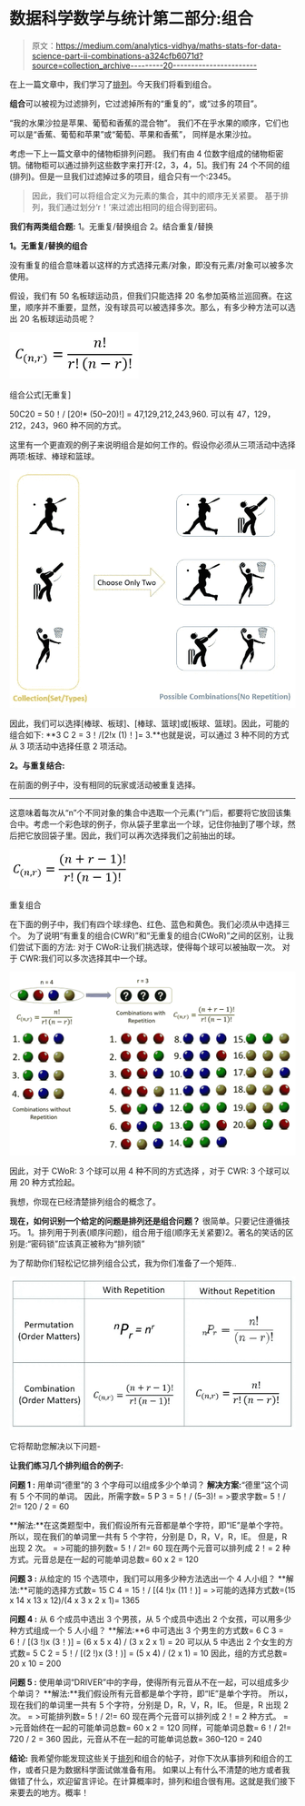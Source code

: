 # 数据科学数学与统计第二部分:组合

> 原文：<https://medium.com/analytics-vidhya/maths-stats-for-data-science-part-ii-combinations-a324cfb6071d?source=collection_archive---------20----------------------->

在上一篇文章中，我们学习了[排列](/@adig16948/maths-stats-for-data-science-part-i-permutations-7573f4228e26)。今天我们将看到组合。

**组合**可以被视为过滤排列，它过滤掉所有的“重复的”，或“过多的项目”。

“我的水果沙拉是苹果、葡萄和香蕉的混合物”。
我们不在乎水果的顺序，它们也可以是“香蕉、葡萄和苹果”或“葡萄、苹果和香蕉”，
同样是水果沙拉。

考虑一下上一篇文章中的储物柜排列问题。
我们有由 4 位数字组成的储物柜密钥。储物柜可以通过排列这些数字来打开:[2，3，4，5]。我们有 24 个不同的组(排列)。但是一旦我们过滤掉过多的项目，组合只有一个:2345。

> 因此，我们可以将组合定义为元素的集合，其中的顺序无关紧要。
> 基于排列，我们通过划分‘r！’来过滤出相同的组合得到密码。

**我们有两类组合题:**
1。无重复/替换组合
2。结合重复/替换

**1。无重复/替换的组合**

没有重复的组合意味着以这样的方式选择元素/对象，即没有元素/对象可以被多次使用。

假设，我们有 50 名板球运动员，但我们只能选择 20 名参加英格兰巡回赛。在这里，顺序并不重要，显然，没有球员可以被选择多次。那么，有多少种方法可以选出 20 名板球运动员呢？

![](img/3599881850c6b0d5e3c2d2468ecd9e86.png)

组合公式[无重复]

50C20 = 50！/ [20!* (50–20)!] = 47,129,212,243,960.
可以有 47，129，212，243，960 种不同的方式。

这里有一个更直观的例子来说明组合是如何工作的。假设你必须从三项活动中选择两项:板球、棒球和篮球。

![](img/9c9d1d9c301311958048b24fe98c26bc.png)

因此，我们可以选择[棒球、板球]、[棒球、篮球]或[板球、篮球]。因此，可能的组合如下:
**3 C 2 = 3！/[2!x (1)！]= 3.**也就是说，可以通过 3 种不同的方式从 3 项活动中选择任意 2 项活动。

**2。与重复结合:**

在前面的例子中，没有相同的玩家或活动被重复选择。

****

这意味着每次从“n”个不同对象的集合中选取一个元素(“r”)后，都要将它放回该集合中。考虑一个彩色球的例子，你从袋子里拿出一个球，记住你抽到了哪个球，然后把它放回袋子里。因此，我们可以再次选择我们之前抽出的球。

![](img/38426a35a77fc128ff8b0a4bfc645e13.png)

重复组合

在下面的例子中，我们有四个球:绿色、红色、蓝色和黄色。我们必须从中选择三个。
为了说明“有重复的组合(CWR)”和“无重复的组合(CWoR)”之间的区别，让我们尝试下面的方法:
对于 CWoR:让我们挑选球，使得每个球可以被抽取一次。
对于 CWR:我们可以多次选择其中一个球。

![](img/8386a85f65108afdb7d77c596194fba2.png)

因此，对于 CWoR: 3 个球可以用 4 种不同的方式选择
，对于 CWR: 3 个球可以用 20 种方式捡起。

我想，你现在已经清楚排列组合的概念了。

**现在，如何识别一个给定的问题是排列还是组合问题？**
很简单。只要记住遵循技巧。
1。排列用于列表(顺序问题)，组合用于组(顺序无关紧要)2。著名的笑话的区别是:“密码锁”应该真正被称为“排列锁”

为了帮助你们轻松记忆排列组合公式，我为你们准备了一个矩阵..

![](img/7508d345f1b1740f58f59b32f635a03a.png)

它将帮助您解决以下问题-

**让我们练习几个排列组合的例子:**

**问题 1 :** 用单词“德里”的 3 个字母可以组成多少个单词？
**解决方案:**“德里”这个词有 5 个不同的单词。
因此，所需字数= 5 P 3 = 5！/ (5–3)!
= >要求字数= 5！/ 2!= 120 / 2 = 60

**解法:**在这类题型中，我们假设所有元音都是单个字符，即“IE”是单个字符。
所以，现在我们的单词里一共有 5 个字符，分别是 D，R，V，R，IE。
但是，R 出现 2 次。
= >可能的排列数= 5！/ 2!= 60
现在两个元音可以排列成 2！= 2 种方式。元音总是在一起的可能单词总数= 60 x 2 = 120

**问题 3 :** 从给定的 15 个选项中，我们可以用多少种方法选出一个 4 人小组？
**解法:**可能的选择方式数= 15 C 4 = 15！/ [(4 !)x (11！)]
= >可能的选择方式数=(15 x 14 x 13 x 12)/(4 x 3 x 2 x 1)= 1365

**问题 4 :** 从 6 个成员中选出 3 个男孩，从 5 个成员中选出 2 个女孩，可以用多少种方式组成一个 5 人小组？
**解法:**6 中可选出 3 个男生的方式数= 6 C 3 = 6！/ [(3 !)x (3！)] = (6 x 5 x 4) / (3 x 2 x 1) = 20
可以从 5 中选出 2 个女生的方式数= 5 C 2 = 5！/ [(2 !)x (3！)] = (5 x 4) / (2 x 1) = 10
因此，组的方式总数= 20 x 10 = 200

**问题 5 :** 使用单词“DRIVER”中的字母，使得所有元音从不在一起，可以组成多少个单词？
**解法:**我们假设所有元音都是单个字符，即“IE”是单个字符。
所以，现在我们的单词里一共有 5 个字符，分别是 D，R，V，R，IE。
但是，R 出现 2 次。
= >可能排列数= 5！/ 2!= 60
现在两个元音可以排列成 2！= 2 种方式。
= >元音始终在一起的可能单词总数= 60 x 2 = 120
同样，可能单词总数= 6！/ 2!= 720 / 2 = 360
因此，元音从不在一起的可能单词总数= 360–120 = 240

**结论:**
我希望你能发现这些关于[排列](/@adig16948/maths-stats-for-data-science-part-i-permutations-7573f4228e26)和组合的帖子，对你下次从事排列和组合的工作，或者只是为数据科学面试做准备有用。
如果以上有什么不清楚的地方或者我做错了什么，欢迎留言评论。在计算概率时，排列和组合很有用。这就是我们接下来要去的地方。概率！
